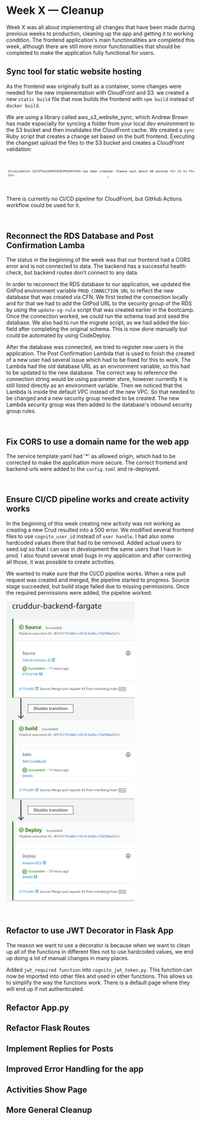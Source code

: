 # Week X — Cleanup

Week X was all about implementing all changes that have been made during previous weeks to production, cleaning up the app and getting it to working condition. The frontend application's main functionalities are completed this week, although there are still more minor functionalities that should be completed to make the application fully functional for users. 

## Sync tool for static website hosting

As the frontend was originally built as a container, some changes were needed for the new implementation with CloudFront and S3. we created a new ``static build`` file that now builds the frontend with ``npm build`` instead of ``docker build``. 

We are using a library called aws_s3_website_sync, which Andrew Brown has made especially for syncing a folder from your local dev environment to the S3 bucket and then invalidates the CloudFront cache. We created a ``sync`` Ruby script that creates a change set based on the built frontend. Executing the changset upload the files to the S3 bucket and creates a CloudFront validation:

&nbsp;

![invalidation](assets/invalidation.png)

&nbsp;

There is currently no CI/CD pipeline for CloudFront, but GitHub Actions workflow could be used for it.

&nbsp;

## Reconnect the RDS Database and Post Confirmation Lamba

The status in the beginning of the week was that our frontend had a CORS error and is not connected to data. The backend has a successful health check, but backend routes don’t connect to any data.

In order to reconnect the RDS database to our application, we updated the GitPod environment variable ``PROD_CONNECTION_URL`` to reflect the new database that was created via CFN. We first tested the connection locally and for that we had to add the GitPod URL to the security group of the RDS by using the ``update-sg-rule`` script that was created earlier in the bootcamp. Once the connection worked, we could run the schema load and seed the database. We also had to run the migrate script, as we had added the bio-field after completing the original schema. This is now done manually but could be automated by using CodeDeploy.

After the database was connected, we tried to register new users in the application. The Post Confirmation Lambda that is used to finish the created of a new user had several issue which had to be fixed for this to work. The Lambda had the old database URL as an environment variable, so this had to be updated to the new database. The correct way to reference the connection string would be using parameter store, however currently it is still listed directly as an environment variable. Then we noticed that the Lambda is inside the default VPC instead of the new VPC. So that needed to be changed and a new security group needed to be created. The new Lambda security group was then added to the database's inbound security group rules. 

&nbsp;

## Fix CORS to use a domain name for the web app

The service template.yaml had '*' as allowed origin, which had to be corrected to make the application more secure. The correct frontend and backend urls were added to the ``config.toml`` and re-deployed.

&nbsp;

## Ensure CI/CD pipeline works and create activity works

In the beginning of this week creating new activity was not working as creating a new Crud resulted into a 500 error. We modified several frontend files to use ``cognito_user_id`` instead of ``user handle``. I had also some hardcoded values there that had to be removed. Added actual users to seed.sql so that I can use in development the same users that I have in prod. I also found several small bugs in my application and after correcting all those, it was possible to create activities.

We wanted to make sure that the CI/CD pipeline works. When a new pull request was created and merged, the pipeline started to progress. Source stage succeeded, but build stage failed due to missing permissions. Once the required permissions were added, the pipeline worked:

![pipeline](assets/pipeline.png)

&nbsp;

## Refactor to use JWT Decorator in Flask App

The reason we want to use a decorator is because when we want to clean up all of the functions in different files not to use hardcoded values, we end up doing a lot of manual changes in many places.

Added ``jwt_required function`` into ``cognito_jwt_token.py``. This function can now be imported into other files and used in other functions. This allows us to simplify the way the functions work. There is a default page where they will end up if not authenticated. 

## Refactor App.py

## Refactor Flask Routes

## Implement Replies for Posts

## Improved Error Handling for the app

## 	Activities Show Page

## More General Cleanup 

## 
